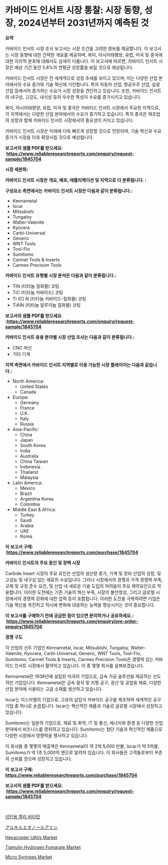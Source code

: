 <p><h1>카바이드 인서트 시장 통찰: 시장 동향, 성장, 2024년부터 2031년까지 예측된 것</h1></p><p><strong>요약</strong></p>
<p><p>카바이드 인서트 시장 조사 보고서는 시장 조건을 고려한 정보를 제공합니다. 이 보고서는 시장 동향에 대한 간략한 개요를 제공하며, 북미, 아시아태평양, 유럽, 미국 및 중국에 대한 지리적 분포에 대해서도 상세히 다룹니다. 이 보고서에 따르면, 카바이드 인서트 시장은 예상 기간 동안 5.8%의 연평균 성장률을 보일 것으로 예상됩니다.</p><p>카바이드 인서트 시장은 전 세계적으로 성장 추세를 보이고 있으며, 이는 다양한 산업 분야에서의 수요 증가와 기술 혁신에 기인합니다. 특히 자동차 산업, 항공우주 산업, 섬광 산업 등에서의 증가하는 수요가 시장 성장을 견인하고 있습니다. 또한, 카바이드 인서트의 내구성, 고강도, 내식성 등의 우수한 특성이 수요를 증가시키고 있습니다.</p><p>북미, 아시아태평양, 유럽, 미국 및 중국은 카바이드 인서트 시장에서 주요한 지역으로, 각 지역에서는 다양한 산업 분야에서의 수요가 증가하고 있습니다. 특히 중국은 제조업의 성장과 함께 카바이드 인서트 시장에서의 중요성이 커지고 있습니다.</p><p>카바이드 인서트 시장은 미래에 더욱 빠르게 성장할 것으로 전망되며, 기술 혁신과 수요 증가가 시장을 더욱 확장시킬 것으로 예상됩니다.</p></p>
<p><strong>보고서의 샘플 PDF를 받으세요: &nbsp;<a href="https://www.reliableresearchreports.com/enquiry/request-sample/1845704">https://www.reliableresearchreports.com/enquiry/request-sample/1845704</a></strong></p>
<p><strong>시장 세분화:</strong></p>
<p><strong> 카바이드 인서트 시장은 개요, 배포, 애플리케이션 및 지역으로 더 분류됩니다. :</strong></p>
<p><strong>구성요소 측면에서는 카바이드 인서트 시장은 다음과 같이 분류됩니다.:</strong></p>
<p><ul><li>Kennametal</li><li>Iscar</li><li>Mitsubishi</li><li>Tungaloy</li><li>Walter-Valenite</li><li>Kyocera</li><li>Carbi-Universal</li><li>Generic</li><li>WNT Tools</li><li>Tool-Flo</li><li>Sumitomo</li><li>Carmet Tools & Inserts</li><li>Carmex Precision Tools</li></ul></p>
<p><strong> 카바이드 인서트 유형별 시장 분석은 다음과 같이 분류됩니다.:</strong></p>
<p><ul><li>TiN (티타늄 질화물) 코팅</li><li>TiC (티타늄 카바이드) 코팅</li><li>Ti (C) N (티타늄 카바이드-질화물) 코팅</li><li>TiAlN (티타늄 알루미늄 질화물) 코팅</li></ul></p>
<p><strong>보고서의 샘플 PDF를 받으세요 :<a href="https://www.reliableresearchreports.com/enquiry/request-sample/1845704">https://www.reliableresearchreports.com/enquiry/request-sample/1845704</a></strong></p>
<p><strong> 카바이드 인서트 응용 분야별 시장 산업 조사는 다음과 같이 분류됩니다.:</strong></p>
<p><ul><li>CNC 머신</li><li>기타 기계</li></ul></p>
<p><strong>지역 측면에서 카바이드 인서트 지역별로 이용 가능한 시장 플레이어는 다음과 같습니다.:</strong></p>
<p><ul>
    <li>
        North America:
        <ul>
            <li>United States</li>
            <li>Canada</li>
        </ul>
    </li>
    <li>
        Europe:
        <ul>
            <li>Germany</li>
            <li>France</li>
            <li>U.K.</li>
            <li>Italy</li>
            <li>Russia</li>
        </ul>
    </li>
    <li>
        Asia-Pacific:
        <ul>
            <li>China</li>
            <li>Japan</li>
            <li>South Korea</li>
            <li>India</li>
            <li>Australia</li>
            <li>China Taiwan</li>
            <li>Indonesia</li>
            <li>Thailand</li>
            <li>Malaysia</li>
        </ul>
    </li>
    <li>
        Latin America:
        <ul>
            <li>Mexico</li>
            <li>Brazil</li>
            <li>Argentina Korea</li>
            <li>Colombia</li>
        </ul>
    </li>
    <li>
        Middle East & Africa:
        <ul>
            <li>Turkey</li>
            <li>Saudi</li>
            <li>Arabia</li>
            <li>UAE</li>
            <li>Korea</li>
        </ul>
    </li>
    </ul></p>
<p><strong>이 보고서 구매: &nbsp;<a href="https://www.reliableresearchreports.com/purchase/1845704">https://www.reliableresearchreports.com/purchase/1845704</a></strong></p>
<p><strong>카바이드 인서트의 주요 동인 및 장벽 시장</strong></p>
<p><p>Carbide Insert 시장의 주요 요인은 산업의 생산량 증가, 기계 및 장비 산업의 성장, 및 고성능 및 내구성 있는 재료의 수요입니다. 그러나 시장에서의 경쟁과 가격 경쟁력 부족, 규제 및 규정 준수 요건, 및 산업 내 새로운 기술 도입의 어려움이 주요 제약요인으로 작용합니다. 이러한 도전에는 기존 기술의 혁신 부족, 시장의 불안정성, 그리고 글로벌 시장에서의 경쟁력 강화에 대한 압력 등이 포함됩니다. 이러한 도전을 극복하려면 기업은 기술 혁신을 촉진하고 적시에 변화에 대응하는 능력을 향상시키는 것이 중요합니다.</p></p>
<p><strong>이 보고서를 구매하기 전에 궁금한 점이 있으면 문의하거나 공유하세요.: &nbsp;<a href="https://www.reliableresearchreports.com/enquiry/pre-order-enquiry/1845704">https://www.reliableresearchreports.com/enquiry/pre-order-enquiry/1845704</a></strong></p>
<p><strong>경쟁 구도</strong></p>
<p><p>각 산업의 선두 기업인 Kennametal, Iscar, Mitsubishi, Tungaloy, Walter-Valenite, Kyocera, Carbi-Universal, Generic, WNT Tools, Tool-Flo, Sumitomo, Carmet Tools & Inserts, Carmex Precision Tools은 경쟁력 있는 카바이드 인서트 시장에서 활약하고 있습니다. 이 중 몇몇 회사를 살펴보겠습니다.</p><p>Kennametal은 1938년에 설립된 미국의 기업으로, 금속 가공 솔루션을 제공하는 선도적인 기업입니다. Kennametal은 금속 절삭 및 지형 공구, 광산 및 공업용 재료, 다양한 산업 분야에 사용되는 고급 소재를 생산하고 있습니다.</p><p>Iscar는 이스라엘의 기업으로, 고유의 삽입식 카바이드 공구를 제조하며 세계적인 공구 기업 중 하나로 손꼽힙니다. Iscar는 혁신적인 제품과 기술로 글로벌 시장에서 성장하고 있습니다.</p><p>Sumitomo는 일본의 기업으로, 재료 및 화학, IT 및 통신, 에너지와 환경 등 다양한 산업 분야에서 비즈니스를 영위하고 있습니다. Sumitomo는 첨단 기술과 혁신적인 제품으로 다양한 시장에서 영향력을 행사하고 있습니다.</p><p>이 회사들 중 몇몇의 매출액은 Kennametal이 약 2억 5,000 만불, Iscar가 약 5억불, Sumitomo가 약 1조 5,000억 엔으로 알려져 있습니다. 이 회사들은 고객들로부터 꾸준히 신뢰를 얻으며 성장하고 있습니다.</p></p>
<p><strong>이 보고서 구매: &nbsp; <a href="https://www.reliableresearchreports.com/purchase/1845704">https://www.reliableresearchreports.com/purchase/1845704</a></strong></p>
<p><strong>보고서의 샘플 PDF를 받으세요: &nbsp;<a href="https://www.reliableresearchreports.com/enquiry/request-sample/1845704">https://www.reliableresearchreports.com/enquiry/request-sample/1845704</a></strong><strong></strong></p>
<p>&nbsp;</p>
<p><p><a href="https://github.com/vsnao330707/Market-Research-Report-List-1/blob/main/9569770190599.md">성인용 젤리 비타민</a></p><p><a href="https://github.com/zjkmgcs938405/Market-Research-Report-List-1/blob/main/1569604190814.md">アルキルエタノールアミン</a></p><p><a href="https://view.publitas.com/reportprime-1/hexacopter-uavs-market-a-comprehensive-report-of-its-market-share-growth-trends-2023-2030/">Hexacopter UAVs Market</a></p><p><a href="https://github.com/vimar16th/Market-Research-Report-List-3/blob/main/tiamulin-hydrogen-fumarate-market.md">Tiamulin Hydrogen Fumarate Market</a></p><p><a href="https://shimmer-gardenia-37a.notion.site/Micro-Syringes-Market-Size-Growth-Outlook-from-2024-to-2031-projecting-at-Market-s-Trends-Analysis-784ad798d9f04a669cc085fded96c0f4">Micro Syringes Market</a></p></p>